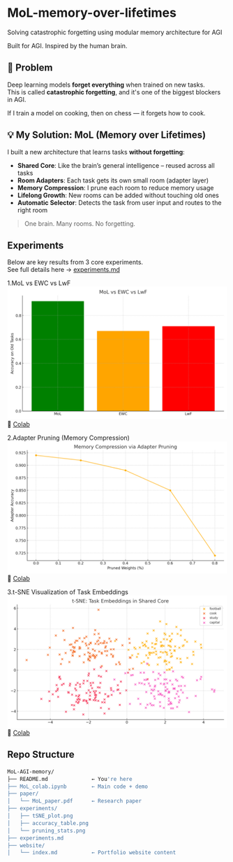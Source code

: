 # MoL-memory-over-lifetimes
Solving catastrophic forgetting using modular memory architecture for AGI
  
Built for AGI. Inspired by the human brain.
                                                                                                                            
## 🚨 Problem

Deep learning models **forget everything** when trained on new tasks.  
This is called **catastrophic forgetting**, and it's one of the biggest blockers in AGI.

If I train a model on cooking, then on chess — it forgets how to cook.


## 💡 My Solution: MoL (Memory over Lifetimes)

I built a new architecture that learns tasks **without forgetting**:

-  **Shared Core**: Like the brain’s general intelligence – reused across all tasks  
-  **Room Adapters**: Each task gets its own small room (adapter layer)  
-  **Memory Compression**: I prune each room to reduce memory usage  
-  **Lifelong Growth**: New rooms can be added without touching old ones  
-  **Automatic Selector**: Detects the task from user input and routes to the right room

> One brain. Many rooms. No forgetting.


## Experiments

Below are key results from 3 core experiments.  
 See full details here → [experiments.md](experiments.md)


1.MoL vs EWC vs LwF
![Accuracy](experiments/accuracy_table.png)  
🔗 [Colab](https://colab.research.google.com/drive/1WEq2UJynNAPVa5NcXnkP37YLgIYZC56h#scrollTo=MoL_vs_EWC_LwF)


2.Adapter Pruning (Memory Compression)
![Pruning](experiments/pruning_stats.png)  
🔗 [Colab](https://colab.research.google.com/drive/1WEq2UJynNAPVa5NcXnkP37YLgIYZC56h#scrollTo=Adapter_Pruning)


3.t-SNE Visualization of Task Embeddings
![t-SNE](experiments/tSNE_plot.png)  
🔗 [Colab](https://colab.research.google.com/drive/1WEq2UJynNAPVa5NcXnkP37YLgIYZC56h#scrollTo=tSNE_Embedding)



## Repo Structure

```bash
MoL-AGI-memory/
├── README.md              ← You're here
├── MoL_colab.ipynb        ← Main code + demo
├── paper/
│   └── MoL_paper.pdf      ← Research paper
├── experiments/
│   ├── tSNE_plot.png
│   ├── accuracy_table.png
│   └── pruning_stats.png
├── experiments.md
├── website/
│   └── index.md           ← Portfolio website content
